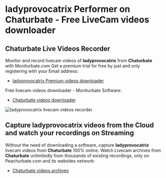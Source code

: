 # ladyprovocatrix Performer on Chaturbate - Free LiveCam videos downloader

## Chaturbate Live Videos Recorder

Monitor and record livecam videos of **ladyprovocatrix** from **Chaturbate** with Moniturbate.com
Get a premium trial for free by just and only registering with your Email address:
* [ladyprovocatrix Premium videos downloader](https://moniturbate.com/request-demo-licence-key.html)

Free livecam videos downloader - Moniturbate Software:
* [Chaturbate videos downloader](https://moniturbate.com/moniturbate-download-software.html)

![ladyprovocatrix livecam videos recorder](https://peachurnet.com/templates/moniturbate-software.png)


## Capture ladyprovocatrix videos from the Cloud and watch your recordings on Streaming

Without the need of downloading a software, capture **ladyprovocatrix** livecam videos from **Chaturbate** 100% online.
Watch Livecam archives from **Chaturbate** unlimitedly from thousands of existing recordings, only on Peachurbate.com and its websites network:
* [Chaturbate videos archives](https://peachurnet.com/)